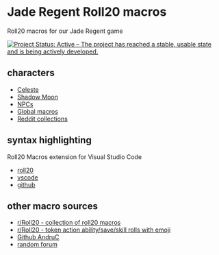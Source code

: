# Jade Regent Roll20 macros

Roll20 macros for our Jade Regent game

<a href="https://www.repostatus.org/#active"><img src="https://www.repostatus.org/badges/latest/active.svg" alt="Project Status: Active – The project has reached a stable, usable state and is being actively developed." /></a>

## characters

- [Celeste](celeste.md)
- [Shadow Moon](shadowmoon.md)
- [NPCs](npcs.md)
- [Global macros](global.md)
- [Reddit collections](examples/reddit-macros.md)

## syntax highlighting

Roll20 Macros extension for Visual Studio Code

- [roll20](https://app.roll20.net/forum/post/10515058/roll20-syntax-highlight-a-visual-studio-code-extension)
- [vscode](https://marketplace.visualstudio.com/items?itemName=anduh.rmacro)
- [github](https://github.com/Anduh/rmacro)

## other macro sources

- [r/Roll20 - collection of roll20 macros](https://www.reddit.com/r/Roll20/comments/bakuwn/collection_of_roll20_macros/)
- [r/Roll20 - token action ability/save/skill rolls with emoji](https://www.reddit.com/r/Roll20/comments/rbep4h/dd_5e_from_roll20_sheet_no_api_token_action/)
- [Github AndruC](https://gist.github.com/AndruC/454c3242917050a0dadd44956dade699)
- [random forum](https://wasp-inc.com/forums/threads/roll20-macro-guide-tips-tricks.1565/)
